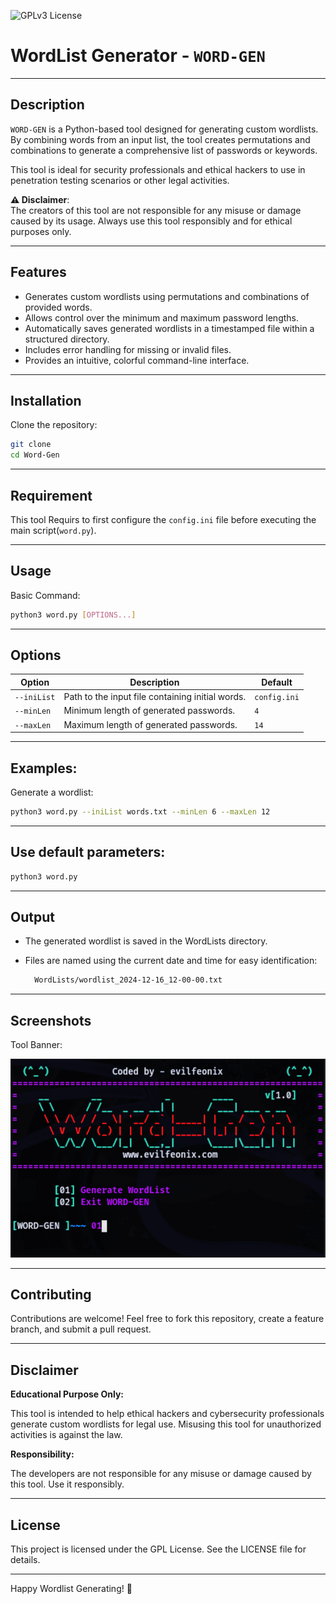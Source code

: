 ![GPLv3 License](https://img.shields.io/badge/License-GPL%20v3-yellow.svg) 

# WordList Generator - `WORD-GEN`

---

## Description
`WORD-GEN` is a Python-based tool designed for generating custom wordlists. By combining words from an input list, the tool creates permutations and combinations to generate a comprehensive list of passwords or keywords. 

This tool is ideal for security professionals and ethical hackers to use in penetration testing scenarios or other legal activities.

**⚠ Disclaimer**:  
The creators of this tool are not responsible for any misuse or damage caused by its usage. Always use this tool responsibly and for ethical purposes only.

---

## Features
- Generates custom wordlists using permutations and combinations of provided words.
- Allows control over the minimum and maximum password lengths.
- Automatically saves generated wordlists in a timestamped file within a structured directory.
- Includes error handling for missing or invalid files.
- Provides an intuitive, colorful command-line interface.

---

## Installation
 Clone the repository:
   ```bash
   git clone 
   cd Word-Gen
  ```

---

## Requirement
This tool Requirs to first configure the `config.ini` file before executing the main script(`word.py`).

---
  
## Usage
 Basic Command:
  ```bash
python3 word.py [OPTIONS...]
  ```

---

## Options

| **Option**    | **Description**                                            | **Default**       |
|---------------|------------------------------------------------------------|-------------------|
| `--iniList`   | Path to the input file containing initial words.           | `config.ini`      |
| `--minLen`    | Minimum length of generated passwords.                     | `4`               |
| `--maxLen`    | Maximum length of generated passwords.                     | `14`              |

---

## Examples:
 Generate a wordlist:

  ```bash 
python3 word.py --iniList words.txt --minLen 6 --maxLen 12
  ```

---

## Use default parameters:

  ```bash
python3 word.py
  ```

---

## Output
- The generated wordlist is saved in the WordLists directory.
- Files are named using the current date and time for easy identification:
  
  ```bash
    WordLists/wordlist_2024-12-16_12-00-00.txt
  ```

---

## Screenshots
Tool Banner:

![EvilFeonix Basic v1.0](https://github.com/evilfeonix/WORD-GEN/blob/main/word.png)

---

## Contributing

Contributions are welcome! Feel free to fork this repository, create a feature branch, and submit a pull request.

---

## Disclaimer

**Educational Purpose Only:**

This tool is intended to help ethical hackers and cybersecurity professionals generate custom wordlists for legal use. Misusing this tool for unauthorized activities is against the law.


**Responsibility:**

The developers are not responsible for any misuse or damage caused by this tool. Use it responsibly.

---

## License
This project is licensed under the GPL License. See the LICENSE file for details.

---

Happy Wordlist Generating! 🚀
